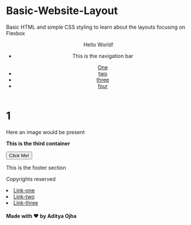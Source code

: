 # Basic-Website-Layout
Basic HTML and simple CSS styling to learn about the layouts focusing on Flexbox


<!DOCTYPE html>
<html lang="en">
<head>
    <meta charset="UTF-8">
    <meta name="viewport" content="width=device-width, initial-scale=1.0">
    <link rel="stylesheet" href="Style.css">

</head>
<body>
   <div class="main-container">
  <header>
    <p class="logo"> Hello World!</p>
<navbar>
      <ul>
        <li>
          <p>This is the navigation bar</p>
<a class="links" href="#">One</a></li>
        <li><a class="links" href="#">two</a></li>
        <li><a class="links" href="#">three</a></li>
        <li><a class="links" href="#">four</a></li>
      </ul>
    </navbar>
</header>
<div class="container-two">
<div id="card-one">
      <h1>1</h1>
    </div>
    <div id="card-two">
      <p>Here an image would be present</p>
    </div>
  </div>
<div class="container-three">
    <p class="some-text"><strong>This is the third container</strong></p>
    <button class="button">Click Me!</button>
  </div>

  <footer>
    <p>This is the footer section</p>
    <p>Copyrights reserved<p/>
    <li><a href="#">Link-one</a>
    <li><a href="#">Link-two</a>
    <li><a href="#">Link-three</a>
    <h4>Made with ❤️ by Aditya Ojha</h4>
  </footer>
</div> 
</body>
</html>

